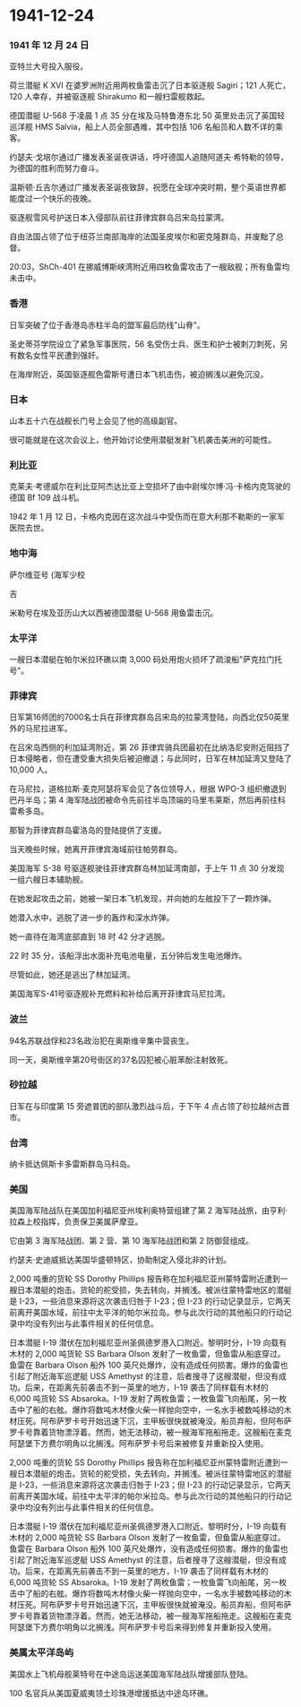 # 1941-12-24

### 1941 年 12 月 24 日

亚特兰大号投入服役。

荷兰潜艇 K XVI 在婆罗洲附近用两枚鱼雷击沉了日本驱逐舰 Sagiri；121
人死亡，120 人幸存，并被驱逐舰 Shirakumo 和一艘扫雷舰救起。

德国潜艇 U-568 于凌晨 1 点 35 分在埃及马特鲁港东北 50
英里处击沉了英国轻巡洋舰 HMS Salvia，船上人员全部遇难，其中包括 106
名船员和人数不详的乘客。

约瑟夫·戈培尔通过广播发表圣诞夜讲话，呼吁德国人追随阿道夫·希特勒的领导，为德国的胜利而努力奋斗。

温斯顿·丘吉尔通过广播发表圣诞夜致辞，祝愿在全球冲突时期，整个英语世界都能度过一个快乐的夜晚。

驱逐舰雪风号护送日本入侵部队前往菲律宾群岛吕宋岛拉蒙湾。

自由法国占领了位于纽芬兰南部海岸的法国圣皮埃尔和密克隆群岛，并废黜了总督。

20:03，ShCh-401
在挪威博斯峡湾附近用四枚鱼雷攻击了一艘敌舰；所有鱼雷均未击中。

### 香港

日军突破了位于香港岛赤柱半岛的盟军最后防线"山脊"。

圣史蒂芬学院设立了紧急军事医院，56
名受伤士兵、医生和护士被刺刀刺死，另有数名女性平民遭到强奸。

在海岸附近，英国驱逐舰色雷斯号遭日本飞机击伤，被迫搁浅以避免沉没。

### 日本

山本五十六在战舰长门号上会见了他的高级副官。

很可能就是在这次会议上，他开始讨论使用潜艇发射飞机袭击美洲的可能性。

### 利比亚

克莱夫·考德威尔在利比亚阿杰达比亚上空损坏了由中尉埃尔博·冯·卡格内克驾驶的德国
Bf 109 战斗机。

1942 年 1 月 12
日，卡格内克因在这次战斗中受伤而在意大利那不勒斯的一家军医院去世。

### 地中海

萨尔维亚号 (海军少校

吉

米勒号在埃及亚历山大以西被德国潜艇 U-568 用鱼雷击沉。

### 太平洋

一艘日本潜艇在帕尔米拉环礁以南 3,000
码处用炮火损坏了疏浚船"萨克拉门托号"。

### 菲律宾

日军第16师团的7000名士兵在菲律宾群岛吕宋岛的拉蒙湾登陆，向西北仅50英里外的马尼拉进军。

在吕宋岛西侧的利加延湾附近，第 26
菲律宾骑兵团最初在比纳洛尼安附近阻挡了日本侵略者，但在遭受重大损失后被迫撤退；与此同时，日军在林加延湾又登陆了
10,000 人。

在马尼拉，道格拉斯·麦克阿瑟将军会见了各位领导人，根据 WPO-3
组织撤退到巴丹半岛；第 4
海军陆战团被命令先前往半岛顶端的马里韦莱斯，然后再前往科雷希多岛。

那智为菲律宾群岛霍洛岛的登陆提供了支援。

当天晚些时候，她离开菲律宾海域前往帕劳群岛。

美国海军 S-38 号驱逐舰驶往菲律宾群岛林加延湾南部，于上午 11 点 30
分发现一组六艘日本辅助舰。

在她发起攻击之前，她被一架日本飞机发现，并向她的左舷投下了一颗炸弹。

她潜入水中，逃脱了进一步的轰炸和深水炸弹。

她一直待在海湾底部直到 18 时 42 分才逃脱。

22 时 35 分，该船浮出水面补充电池电量，五分钟后发生电池爆炸。

尽管如此，她还是逃出了林加延湾。

美国海军S-41号驱逐舰补充燃料和补给后离开菲律宾马尼拉湾。

### 波兰

94名苏联战俘和23名政治犯在奥斯维辛集中营丧生。

同一天，奥斯维辛第20号街区的37名囚犯被心脏苯酚注射致死。

### 砂拉越

日军在与印度第 15 旁遮普团的部队激烈战斗后，于下午 4
点占领了砂拉越州古晋市。

### 台湾

纳卡抵达佩斯卡多雷斯群岛马科岛。

### 美国

美国海军陆战队在美国加利福尼亚州埃利奥特营组建了第 2
海军陆战旅，由亨利·拉森上校指挥，负责保卫美属萨摩亚。

它由第 3 海军陆战团、第 2 营、第 10 海军陆战团和第 2 防御营组成。

约瑟夫·史迪威抵达美国华盛顿特区，协助制定入侵北非的计划。

2,000 吨重的货轮 SS Dorothy Phillips
报告称在加利福尼亚州蒙特雷附近遭到一艘日本潜艇的炮击。货轮的舵受损，失去转向，并搁浅。被派往蒙特雷地区的潜艇是
I-23，一些消息来源将这次袭击归咎于 I-23；但 I-23
的行动记录显示，它两天前离开美国水域，前往中太平洋的帕尔米拉岛。参与此次行动的其他船只的行动记录中均没有列出与此事件相关的任何信息。

日本潜艇 I-19 潜伏在加利福尼亚州圣佩德罗港入口附近。黎明时分，I-19
向载有木材的 2,000 吨货轮 SS Barbara Olson
发射了一枚鱼雷，但鱼雷从船底穿过。鱼雷在 Barbara Olson 船外 100
英尺处爆炸，没有造成任何损害。爆炸的鱼雷也引起了附近海军巡逻艇 USS
Amethyst
的注意，后者搜寻了这艘潜艇，但没有成功。后来，在距离先前袭击不到一英里的地方，I-19
袭击了同样载有木材的 6,000 吨货轮 SS Absaroka。I-19
发射了两枚鱼雷；一枚鱼雷飞向船尾，另一枚击中了船的右舷。爆炸将数吨木材像火柴一样抛向空中，一名水手被数吨移动的木材压死。阿布萨罗卡号开始迅速下沉，主甲板很快就被淹没。船员弃船，但阿布萨罗卡号靠着货物漂浮着。然而，她无法移动，被一艘海军拖船拖走。这艘船在麦克阿瑟堡下方费尔明角以北搁浅。阿布萨罗卡号后来被修复并重新投入使用。

2,000 吨重的货轮 SS Dorothy Phillips
报告称在加利福尼亚州蒙特雷附近遭到一艘日本潜艇的炮击。货轮的舵受损，失去转向，并搁浅。被派往蒙特雷地区的潜艇是
I-23，一些消息来源将这次袭击归咎于 I-23；但 I-23
的行动记录显示，它两天前离开美国水域，前往中太平洋的帕尔米拉岛。参与此次行动的其他船只的行动记录中均没有列出与此事件相关的任何信息。

日本潜艇 I-19 潜伏在加利福尼亚州圣佩德罗港入口附近。黎明时分，I-19
向载有木材的 2,000 吨货轮 SS Barbara Olson
发射了一枚鱼雷，但鱼雷从船底穿过。鱼雷在 Barbara Olson 船外 100
英尺处爆炸，没有造成任何损害。爆炸的鱼雷也引起了附近海军巡逻艇 USS
Amethyst
的注意，后者搜寻了这艘潜艇，但没有成功。后来，在距离先前袭击不到一英里的地方，I-19
袭击了同样载有木材的 6,000 吨货轮 SS Absaroka。I-19
发射了两枚鱼雷；一枚鱼雷飞向船尾，另一枚击中了船的右舷。爆炸将数吨木材像火柴一样抛向空中，一名水手被数吨移动的木材压死。阿布萨罗卡号开始迅速下沉，主甲板很快就被淹没。船员弃船，但阿布萨罗卡号靠着货物漂浮着。然而，她无法移动，被一艘海军拖船拖走。这艘船在麦克阿瑟堡下方费尔明角以北搁浅。阿布萨罗卡号后来得到修复并重新投入使用。

### 美属太平洋岛屿

美国水上飞机母舰莱特号在中途岛运送美国海军陆战队增援部队登陆。

100 名官兵从美国夏威夷领土珍珠港增援抵达中途岛环礁。